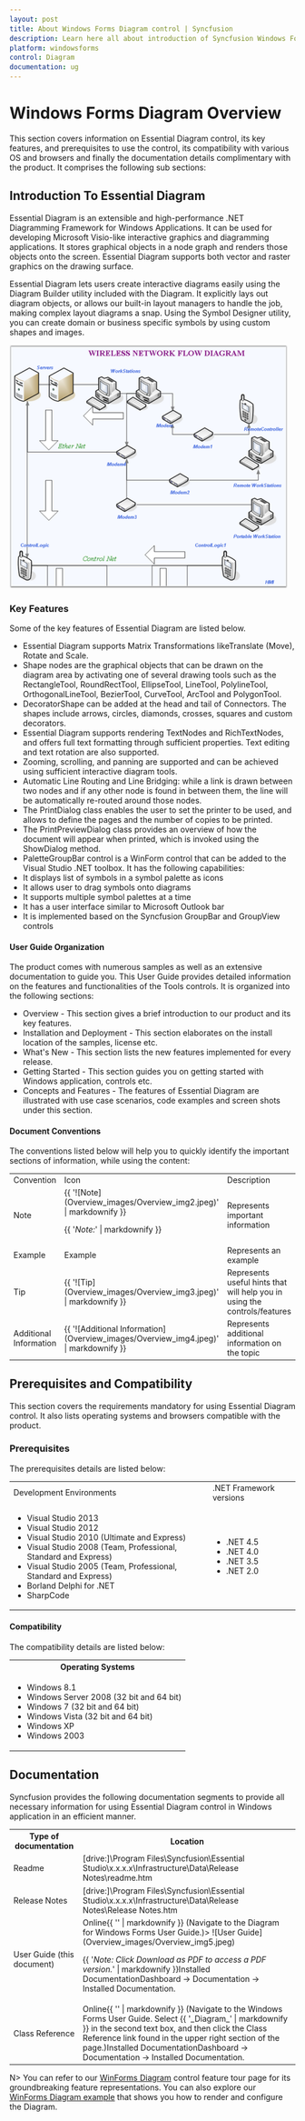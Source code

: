 ```yaml
---
layout: post
title: About Windows Forms Diagram control | Syncfusion
description: Learn here all about introduction of Syncfusion Windows Forms Diagram control, its elements, and more details.
platform: windowsforms
control: Diagram
documentation: ug
---
```


# Windows Forms Diagram Overview

This section covers information on Essential Diagram control, its key features, and prerequisites to use the control, its compatibility with various OS and browsers and finally the documentation details complimentary with the product. It comprises the following sub sections:

## Introduction To Essential Diagram

Essential Diagram is an extensible and high-performance .NET Diagramming Framework for Windows Applications. It can be used for developing Microsoft Visio-like interactive graphics and diagramming applications. It stores graphical objects in a node graph and renders those objects onto the screen. Essential Diagram supports both vector and raster graphics on the drawing surface.

Essential Diagram lets users create interactive diagrams easily using the Diagram Builder utility included with the Diagram. It explicitly lays out diagram objects, or allows our built-in layout managers to handle the job, making complex layout diagrams a snap. Using the Symbol Designer utility, you can create domain or business specific symbols by using custom shapes and images.


![Wireless Network Flow Diagram](Overview_images/Overview_img1.png)



### Key Features

Some of the key features of Essential Diagram are listed below.

* Essential Diagram supports Matrix Transformations likeTranslate (Move), Rotate and Scale.
* Shape nodes are the graphical objects that can be drawn on the diagram area by activating one of several drawing tools such as the RectangleTool, RoundRectTool, EllipseTool, LineTool, PolylineTool, OrthogonalLineTool, BezierTool, CurveTool, ArcTool and PolygonTool.
* DecoratorShape can be added at the head and tail of Connectors. The shapes include arrows, circles, diamonds, crosses, squares and custom decorators.
* Essential Diagram supports rendering TextNodes and RichTextNodes, and offers full text formatting through sufficient properties. Text editing and text rotation are also supported.
* Zooming, scrolling, and panning are supported and can be achieved using sufficient interactive diagram tools.
* Automatic Line Routing and Line Bridging: while a link is drawn between two nodes and if any other node is found in between them, the line will be automatically re-routed around those nodes.
* The PrintDialog class enables the user to set the printer to be used, and allows to define the pages and the number of copies to be printed. 
* The PrintPreviewDialog class provides an overview of how the document will appear when printed, which is invoked using the ShowDialog method.
* PaletteGroupBar control is a WinForm control that can be added to the Visual Studio .NET toolbox. It has the following capabilities:
* It displays list of symbols in a symbol palette as icons 
* It allows user to drag symbols onto diagrams 
* It supports multiple symbol palettes at a time 
* It has a user interface similar to Microsoft Outlook bar 
* It is implemented based on the Syncfusion GroupBar and GroupView controls

#### User Guide Organization

The product comes with numerous samples as well as an extensive documentation to guide you. This User Guide provides detailed information on the features and functionalities of the Tools controls. It is organized into the following sections:

* Overview - This section gives a brief introduction to our product and its key features.
* Installation and Deployment - This section elaborates on the install location of the samples, license etc.
* What's New - This section lists the new features implemented for every release.
* Getting Started - This section guides you on getting started with Windows application, controls etc.
* Concepts and Features - The features of Essential Diagram are illustrated with use case scenarios, code examples and screen shots under this section.

#### Document Conventions

The conventions listed below will help you to quickly identify the important sections of information, while using the content:

<table>
<tr>
<td>
Convention</td><td>
Icon</td><td>
Description</td></tr>
<tr>
<td>
Note</td><td>
{{ '![Note](Overview_images/Overview_img2.jpeg)' | markdownify }}

{{ '_Note:_' | markdownify }}</td><td>
Represents important information</td></tr>
<tr>
<td>
Example</td><td>
Example</td><td>
Represents an example</td></tr>
<tr>
<td>
Tip</td><td>
{{ '![Tip](Overview_images/Overview_img3.jpeg)' | markdownify }}

</td><td>
Represents useful hints that will help you in using the controls/features</td></tr>
<tr>
<td>
Additional Information</td><td>
{{ '![Additional Information](Overview_images/Overview_img4.jpeg)' | markdownify }}

</td><td>
Represents additional information on the topic</td></tr>
</table>

## Prerequisites and Compatibility

This section covers the requirements mandatory for using Essential Diagram control. It also lists operating systems and browsers compatible with the product.

### Prerequisites

The prerequisites details are listed below:


<table>
<tr>
<td>
Development Environments</td><td>
.NET Framework versions</td></tr>
<tr>
<td>
<ul> 
<li>Visual Studio 2013</li><li> Visual Studio 2012</li><li> Visual Studio 2010 (Ultimate and Express)</li><li>Visual Studio 2008 (Team, Professional, Standard and Express)</li><li> Visual Studio 2005 (Team, Professional, Standard and Express)</li><li> Borland Delphi for .NET</li><li>SharpCode</li></ul></td><td>
<ul><li> .NET 4.5</li><li> .NET 4.0</li><li> .NET 3.5</li><li> .NET 2.0</li></ul></td></tr>
</table>

#### Compatibility

The compatibility details are listed below:


<table>
<tr>
<th>
Operating Systems</th></tr>
<tr>
<td>
<ul><li> Windows 8.1</li><li> Windows Server 2008 (32 bit and 64 bit)</li><li> Windows 7 (32 bit and 64 bit)</li><li> Windows Vista (32 bit and 64 bit)</li><li> Windows XP</li><li> Windows 2003</li></ul></td></tr>
</table>

## Documentation


Syncfusion provides the following documentation segments to provide all necessary information for using Essential Diagram control in Windows application in an efficient manner.

<table>
<tr>
<th>
Type of documentation</th><th>
Location</th></tr>
<tr>
<td>
Readme</td><td>
[drive:]\Program Files\Syncfusion\Essential Studio\x.x.x.x\Infrastructure\Data\Release Notes\readme.htm</td></tr>
<tr>
<td>
Release Notes</td><td>
[drive:]\Program Files\Syncfusion\Essential Studio\x.x.x.x\Infrastructure\Data\Release Notes\Release Notes.htm</td></tr>
<tr>
<td>
User Guide (this document)</td><td>
Online{{ '<http://help.syncfusion.com/windowsforms/diagram/overview>' | markdownify }} (Navigate to the Diagram for Windows Forms User Guide.)> ![User Guide](Overview_images/Overview_img5.jpeg)

{{ '_Note: Click Download as PDF to access a PDF version._' | markdownify }}Installed DocumentationDashboard -> Documentation -> Installed Documentation. </td></tr>
<tr>
<td>
Class Reference</td><td>
Online{{ '<http://help.syncfusion.com/cr/windowsforms>' | markdownify }} (Navigate to the Windows Forms User Guide. Select {{ '_Diagram_' | markdownify }} in the second text box, and then click the Class Reference link found in the upper right section of the page.)Installed DocumentationDashboard -> Documentation -> Installed Documentation.</td></tr>
</table>

N> You can refer to our [WinForms Diagram](https://www.syncfusion.com/winforms-ui-controls/diagram) control feature tour page for its groundbreaking feature representations. You can also explore our [WinForms Diagram example](https://github.com/syncfusion/winforms-demos/tree/master/diagram) that shows you how to render and configure the Diagram.